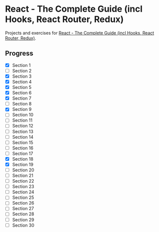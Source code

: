 # React - The Complete Guide (incl Hooks, React Router, Redux)

Projects and exercises for [React - The Complete Guide (incl Hooks, React Router, Redux)](https://www.udemy.com/course/react-the-complete-guide-incl-redux/).

## Progress

- [x] Section 1
- [ ] Section 2
- [x] Section 3
- [x] Section 4
- [x] Section 5
- [x] Section 6
- [x] Section 7
- [ ] Section 8
- [x] Section 9
- [ ] Section 10
- [ ] Section 11
- [ ] Section 12
- [ ] Section 13
- [ ] Section 14
- [ ] Section 15
- [ ] Section 16
- [ ] Section 17
- [x] Section 18
- [x] Section 19
- [ ] Section 20
- [ ] Section 21
- [ ] Section 22
- [ ] Section 23
- [ ] Section 24
- [ ] Section 25
- [ ] Section 26
- [ ] Section 27
- [ ] Section 28
- [ ] Section 29
- [ ] Section 30
